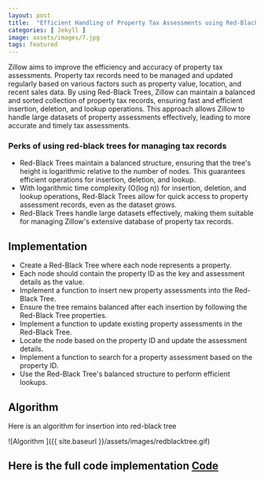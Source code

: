 ```yaml
---
layout: post
title:  "Efficient Handling of Property Tax Assessments using Red-Black Trees"
categories: [ Jekyll ]
image: assets/images/7.jpg
tags: featured
---
```

Zillow aims to improve the efficiency and accuracy of property tax assessments. Property tax records need to be managed and updated regularly based on various factors such as property value, location, and recent sales data. By using Red-Black Trees, Zillow can maintain a balanced and sorted collection of property tax records, ensuring fast and efficient insertion, deletion, and lookup operations. This approach allows Zillow to handle large datasets of property assessments effectively, leading to more accurate and timely tax assessments.

### Perks of using red-black trees for managing tax records
- Red-Black Trees maintain a balanced structure, ensuring that the tree's height is logarithmic relative to the number of nodes. This guarantees efficient operations for insertion, deletion, and lookup.
- With logarithmic time complexity (O(log n)) for insertion, deletion, and lookup operations, Red-Black Trees allow for quick access to property assessment records, even as the dataset grows.
- Red-Black Trees handle large datasets effectively, making them suitable for managing Zillow's extensive database of property tax records.

## Implementation
- Create a Red-Black Tree where each node represents a property.
- Each node should contain the property ID as the key and assessment details as the value.
- Implement a function to insert new property assessments into the Red-Black Tree.
- Ensure the tree remains balanced after each insertion by following the Red-Black Tree properties.
- Implement a function to update existing property assessments in the Red-Black Tree.
- Locate the node based on the property ID and update the assessment details.
- Implement a function to search for a property assessment based on the property ID.
- Use the Red-Black Tree's balanced structure to perform efficient lookups.

## Algorithm
Here is an algorithm for insertion into red-black tree

![Algorithm ]({{ site.baseurl }}/assets/images/redblacktree.gif)

## Here is the full code implementation [Code](https://github.com/anandarao/Red-Black-Tree/blob/master/RBTree.cpp)
